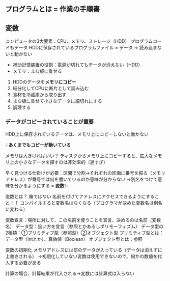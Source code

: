 ## プログラムとは = 作業の手順書

## 変数

コンピュータの3大要素：CPU、メモリ、ストレージ（HDD）
プログラムコードもデータ
HDDに保存されているプログラムファイル = データ -> 読み込まないと動かない
- 補助記憶装置の役割：電源が切れてもデータが消えない（HDD）
- メモリ：まな板に乗せる
1. HDDのデータを**メモリにコピー**
2. 細分化してCPUに断片として読み込む
3. 食材を冷蔵庫から取り出す
4. まな板に乗せて小さなデータに細切れにする
5. 調理する

### **データがコピーされている**ことが重要
HDD上に保存されているデータは、メモリ上にコピーしないと動かない

💡**あくまでもコピーが動いている**

メモリは大きければいい？
ディスクからメモリ上にコピーすると、広大なメモリ上の小さなデータを探すのは非効率的（遅すぎ）

早く見つける仕掛けが必要：区間で分割->それぞれの区画に番号を振る（メモリアドレス）が番号では何を書いているのか意味が分からない
->別名をつけて意味を分かるようにする = **変数**✨

変数とは？
箱ではない
名前を付けてアドレスにアクセスできるようにすること！！
コンパイルすると変数名はなくなる（プログラマが決めた変数名は別名に変わる）

変数宣言：場所に対して、この名前を使うことを宣言、決めるのは名前（変数名）
データ型：扱い方を宣言（参照とかあるしポリモーフィズム）
データ型の2種類：①プリミティブ型（参照型）②オブジェクト型
プリミティブ型とは：データ型（intとか）、真偽値（Boolean）
オブジェクト型とは：参照

変数の初期化
メモリアドレスには前のデータが入っている（データは消えずに上書きされる）
->初期化していない変数は使用できないので、何かの数値を代入する必要がある

計算の場合、計算結果が代入される->変数には計算式は入らない
